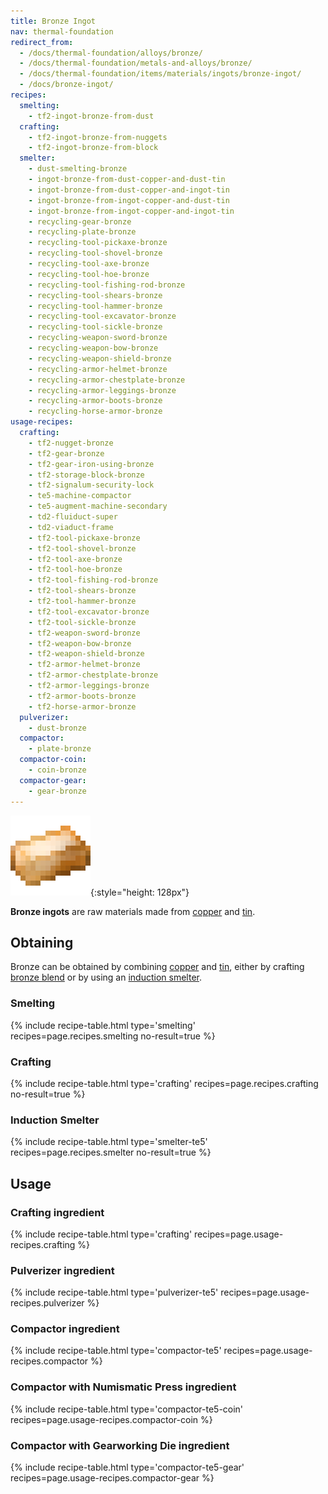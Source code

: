 ```yaml
---
title: Bronze Ingot
nav: thermal-foundation
redirect_from:
  - /docs/thermal-foundation/alloys/bronze/
  - /docs/thermal-foundation/metals-and-alloys/bronze/
  - /docs/thermal-foundation/items/materials/ingots/bronze-ingot/
  - /docs/bronze-ingot/
recipes:
  smelting:
    - tf2-ingot-bronze-from-dust
  crafting:
    - tf2-ingot-bronze-from-nuggets
    - tf2-ingot-bronze-from-block
  smelter:
    - dust-smelting-bronze
    - ingot-bronze-from-dust-copper-and-dust-tin
    - ingot-bronze-from-dust-copper-and-ingot-tin
    - ingot-bronze-from-ingot-copper-and-dust-tin
    - ingot-bronze-from-ingot-copper-and-ingot-tin
    - recycling-gear-bronze
    - recycling-plate-bronze
    - recycling-tool-pickaxe-bronze
    - recycling-tool-shovel-bronze
    - recycling-tool-axe-bronze
    - recycling-tool-hoe-bronze
    - recycling-tool-fishing-rod-bronze
    - recycling-tool-shears-bronze
    - recycling-tool-hammer-bronze
    - recycling-tool-excavator-bronze
    - recycling-tool-sickle-bronze
    - recycling-weapon-sword-bronze
    - recycling-weapon-bow-bronze
    - recycling-weapon-shield-bronze
    - recycling-armor-helmet-bronze
    - recycling-armor-chestplate-bronze
    - recycling-armor-leggings-bronze
    - recycling-armor-boots-bronze
    - recycling-horse-armor-bronze
usage-recipes:
  crafting:
    - tf2-nugget-bronze
    - tf2-gear-bronze
    - tf2-gear-iron-using-bronze
    - tf2-storage-block-bronze
    - tf2-signalum-security-lock
    - te5-machine-compactor
    - te5-augment-machine-secondary
    - td2-fluiduct-super
    - td2-viaduct-frame
    - tf2-tool-pickaxe-bronze
    - tf2-tool-shovel-bronze
    - tf2-tool-axe-bronze
    - tf2-tool-hoe-bronze
    - tf2-tool-fishing-rod-bronze
    - tf2-tool-shears-bronze
    - tf2-tool-hammer-bronze
    - tf2-tool-excavator-bronze
    - tf2-tool-sickle-bronze
    - tf2-weapon-sword-bronze
    - tf2-weapon-bow-bronze
    - tf2-weapon-shield-bronze
    - tf2-armor-helmet-bronze
    - tf2-armor-chestplate-bronze
    - tf2-armor-leggings-bronze
    - tf2-armor-boots-bronze
    - tf2-horse-armor-bronze
  pulverizer:
    - dust-bronze
  compactor:
    - plate-bronze
  compactor-coin:
    - coin-bronze
  compactor-gear:
    - gear-bronze
---
```


![Bronze ingot](/assets/images/thermal-foundation/ingot-bronze.png){:style="height: 128px"}


**Bronze ingots** are raw materials made from [copper](/docs/thermal-foundation/copper-ingot/) and
[tin](/docs/thermal-foundation/tin-ingot/).


Obtaining
---------

Bronze can be obtained by combining [copper](/docs/thermal-foundation/copper-ingot/) and
[tin](/docs/thermal-foundation/tin-ingot/), either by crafting [bronze blend](/docs/thermal-foundation/bronze-blend/)
or by using an [induction smelter](/docs/thermal-expansion/induction-smelter/).

### Smelting
{% include recipe-table.html type='smelting' recipes=page.recipes.smelting no-result=true %}

### Crafting
{% include recipe-table.html type='crafting' recipes=page.recipes.crafting no-result=true %}

### Induction Smelter
{% include recipe-table.html type='smelter-te5' recipes=page.recipes.smelter no-result=true %}


Usage
-----

### Crafting ingredient
{% include recipe-table.html type='crafting' recipes=page.usage-recipes.crafting %}

### Pulverizer ingredient
{% include recipe-table.html type='pulverizer-te5' recipes=page.usage-recipes.pulverizer %}

### Compactor ingredient
{% include recipe-table.html type='compactor-te5' recipes=page.usage-recipes.compactor %}

### Compactor with Numismatic Press ingredient
{% include recipe-table.html type='compactor-te5-coin' recipes=page.usage-recipes.compactor-coin %}

### Compactor with Gearworking Die ingredient
{% include recipe-table.html type='compactor-te5-gear' recipes=page.usage-recipes.compactor-gear %}
